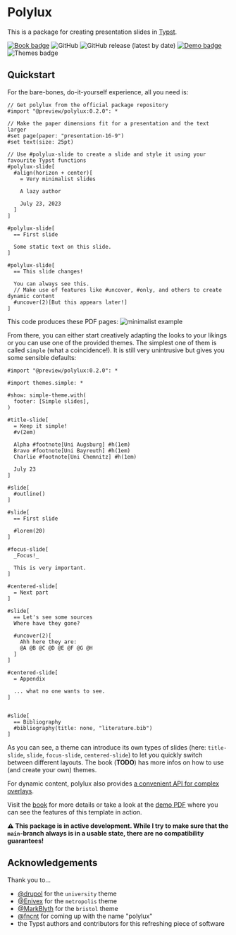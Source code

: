 # Polylux
This is a package for creating presentation slides in [Typst](https://typst.app/).

[![Book badge](https://img.shields.io/badge/docs-book-green)](https://andreaskroepelin.github.io/polylux/book)
![GitHub](https://img.shields.io/github/license/andreasKroepelin/polylux)
![GitHub release (latest by date)](https://img.shields.io/github/v/release/andreasKroepelin/polylux)
[![Demo badge](https://img.shields.io/badge/demo-pdf-blue)](https://github.com/andreasKroepelin/polylux/releases/latest/download/demo.pdf)
![Themes badge](https://img.shields.io/badge/themes-4-aqua)

## Quickstart
For the bare-bones, do-it-yourself experience, all you need is:
```typ
// Get polylux from the official package repository
#import "@preview/polylux:0.2.0": *

// Make the paper dimensions fit for a presentation and the text larger
#set page(paper: "presentation-16-9")
#set text(size: 25pt)

// Use #polylux-slide to create a slide and style it using your favourite Typst functions
#polylux-slide[
  #align(horizon + center)[
    = Very minimalist slides

    A lazy author

    July 23, 2023
  ]
]

#polylux-slide[
  == First slide

  Some static text on this slide.
]

#polylux-slide[
  == This slide changes!

  You can always see this.
  // Make use of features like #uncover, #only, and others to create dynamic content
  #uncover(2)[But this appears later!]
]
```
This code produces these PDF pages:
![minimalist example](assets/minimalist.png)

From there, you can either start creatively adapting the looks to your likings
or you can use one of the provided themes.
The simplest one of them is called `simple` (what a coincidence!).
It is still very unintrusive but gives you some sensible defaults:
```typ
#import "@preview/polylux:0.2.0": *

#import themes.simple: *

#show: simple-theme.with(
  footer: [Simple slides],
)

#title-slide[
  = Keep it simple!
  #v(2em)

  Alpha #footnote[Uni Augsburg] #h(1em)
  Bravo #footnote[Uni Bayreuth] #h(1em)
  Charlie #footnote[Uni Chemnitz] #h(1em)

  July 23
]

#slide[
  #outline()
]

#slide[
  == First slide

  #lorem(20)
]

#focus-slide[
  _Focus!_

  This is very important.
]

#centered-slide[
  = Next part
]

#slide[
  == Let's see some sources
  Where have they gone?

  #uncover(2)[
    Ahh here they are:
    @A @B @C @D @E @F @G @H
  ]
]

#centered-slide[
  = Appendix

  ... what no one wants to see.
]


#slide[
  == Bibliography
  #bibliography(title: none, "literature.bib")
]
```
As you can see, a theme can introduce its own types of slides (here: `title-slide`,
`slide`, `focus-slide`, `centered-slide`) to let you quickly switch between
different layouts.
The book (**TODO**) has more infos on how to use (and create your own) themes.


For dynamic content, polylux also provides [a convenient API for complex
overlays](https://andreaskroepelin.github.io/polylux/book/dynamic.html).

Visit the
[book](https://andreaskroepelin.github.io/polylux/book)
for more details or take a look at the
[demo PDF](https://github.com/andreasKroepelin/polylux/releases/latest/download/demo.pdf)
where you can see the features of this template in action.

**⚠ This package is in active development.
While I try to make sure that the `main`-branch always is in a usable state,
there are no compatibility guarantees!**

## Acknowledgements
Thank you to...
- [@drupol](https://github.com/drupol) for the `university` theme
- [@Enivex](https://github.com/Enivex) for the `metropolis` theme
- [@MarkBlyth](https://github.com/MarkBlyth) for the `bristol` theme
- [@fncnt](https://github.com/fncnt) for coming up with the name "polylux"
- the Typst authors and contributors for this refreshing piece of software

